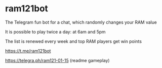 # ram121bot

The Telegram fun bot for a chat, which randomly changes your RAM value

It is possible to play twice a day: at 6am and 5pm

The list is renewed every week and top RAM players get win points

https://t.me/ram121bot

https://telegra.ph/ram121-01-15 (readme gameplay)

